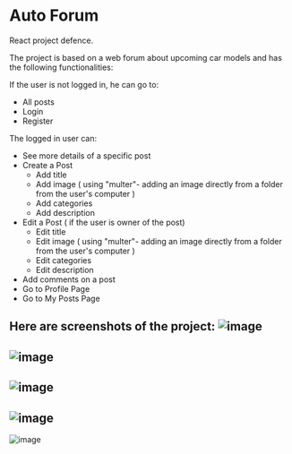 # Auto Forum
 React project defence.

The project is based on a web forum about upcoming car models and has the following functionalities:

If the user is not logged in, he can go to:

- All posts
- Login 
- Register

The logged in user can:

- See more details of a specific post
- Create a Post
  - Add title
  - Add image ( using "multer"- adding an image directly from a folder from the user's computer )
  - Add categories
  - Add description
- Edit a Post ( if the user is owner of the post)
    - Edit title
    - Edit image ( using "multer"- adding an image directly from a folder from the user's computer )
    - Edit categories
    - Edit description
 - Add comments on a post
 - Go to Profile Page
 - Go to My Posts Page

Here are screenshots of the project:
![image](https://github.com/EvgeniGamanski/ReactProject/assets/114442045/f858904f-6fbc-4f70-a433-cb74226860a0)
-----------------------------------------------------------------------------------------------------------------------------------------------------------------------
![image](https://github.com/EvgeniGamanski/ReactProject/assets/114442045/14afa3ac-3d80-4b71-bdf1-7df19804f7aa)
-----------------------------------------------------------------------------------------------------------------------------------------------------------------------
![image](https://github.com/EvgeniGamanski/ReactProject/assets/114442045/46a89506-74b2-4134-92ee-6d3ffd1c13ea)
-----------------------------------------------------------------------------------------------------------------------------------------------------------------------
![image](https://github.com/EvgeniGamanski/ReactProject/assets/114442045/6338f062-23b2-4e0b-8850-a5d551637f4a)
-----------------------------------------------------------------------------------------------------------------------------------------------------------------------
![image](https://github.com/EvgeniGamanski/ReactProject/assets/114442045/7577e7e9-e9b7-4403-96ec-554a54b4c688)

